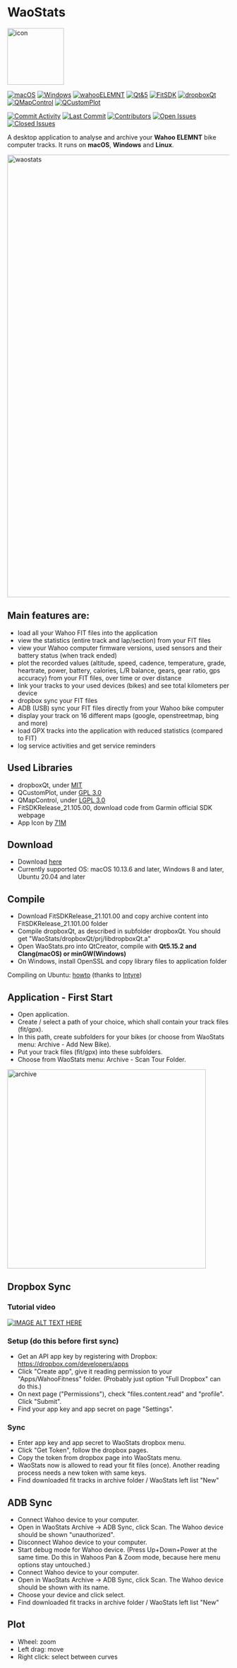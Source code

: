# WaoStats

<img width="128" alt="icon" src="https://user-images.githubusercontent.com/30245296/205703174-b3d32a43-6e8e-415d-a7e5-00cdec2a0b6c.png">

[![macOS](https://img.shields.io/badge/mac%20os-000000?style=flat&logo=apple&logoColor=white)](https://www.apple.com/macos)
[![Windows](https://img.shields.io/badge/Windows-0078D6?style=flat&logo=windows&logoColor=white)](https://www.microsoft.com/windows)
[![wahooELEMNT](https://img.shields.io/badge/wahoo-ELEMNT-red)](https://de-eu.wahoofitness.com/devices/bike-computers)
[![Qt&5](https://img.shields.io/badge/Qt-5-brightgreen)](https://doc.qt.io/qt-5/)
[![FitSDK](https://img.shields.io/badge/FitSDKRelease-21.105.00-brightgreen)](https://developer.garmin.com/fit/download/)
[![dropboxQt](https://img.shields.io/badge/dropboxQt-yellow)](https://github.com/osoftteam/dropboxQt)
[![QMapControl](https://img.shields.io/badge/QMapControl-yellow)](https://github.com/TheDZhon/QMapControl)
[![QCustomPlot](https://img.shields.io/badge/QCustomPlot-yellow)](https://www.qcustomplot.com)

[![Commit Activity](https://img.shields.io/github/commit-activity/m/masc4ii/WaoStats)](https://github.com/masc4ii/WaoStats/pulse)
[![Last Commit](https://img.shields.io/github/last-commit/masc4ii/WaoStats)](https://github.com/masc4ii/WaoStats/pulse)
[![Contributors](https://img.shields.io/github/contributors/masc4ii/WaoStats)](https://github.com/masc4ii/WaoStats/graphs/contributors)
[![Open Issues](https://img.shields.io/github/issues/masc4ii/WaoStats)](https://github.com/masc4ii/WaoStats/issues)
[![Closed Issues](https://img.shields.io/github/issues-closed/masc4ii/WaoStats)](https://github.com/masc4ii/WaoStats/issues?q=is%3Aissue+is%3Aclosed)

A desktop application to analyse and archive your **Wahoo ELEMNT** bike computer tracks. It runs on **macOS**, **Windows** and **Linux**.

<img width="1000" alt="waostats" src="https://github.com/masc4ii/WaoStats/assets/30245296/6cfd02fc-df87-4b66-8074-3f30f2dde2bd">

## Main features are:
- load all your Wahoo FIT files into the application
- view the statistics (entire track and lap/section) from your FIT files
- view your Wahoo computer firmware versions, used sensors and their battery status (when track ended)
- plot the recorded values (altitude, speed, cadence, temperature, grade, heartrate, power, battery, calories, L/R balance, gears, gear ratio, gps accuracy) from your FIT files, over time or over distance
- link your tracks to your used devices (bikes) and see total kilometers per device
- dropbox sync your FIT files
- ADB (USB) sync your FIT files directly from your Wahoo bike computer
- display your track on 16 different maps (google, openstreetmap, bing and more)
- load GPX tracks into the application with reduced statistics (compared to FIT)
- log service activities and get service reminders

## Used Libraries
- dropboxQt, under [MIT](https://github.com/masc4ii/WaoStats/blob/main/dropboxQt/LICENSE)
- QCustomPlot, under [GPL 3.0](https://github.com/masc4ii/WaoStats/blob/main/qcustomplot/GPL.txt)
- QMapControl, under [LGPL 3.0](https://github.com/masc4ii/WaoStats/blob/main/QMapControl/COPYING.LESSER)
- FitSDKRelease_21.105.00, download code from Garmin official SDK webpage
- App Icon by [71M](https://zez.am/71m)

## Download
- Download [here](https://github.com/masc4ii/WaoStats/releases)
- Currently supported OS: macOS 10.13.6 and later, Windows 8 and later, Ubuntu 20.04 and later

## Compile
- Download FitSDKRelease_21.101.00 and copy archive content into FitSDKRelease_21.101.00 folder
- Compile dropboxQt, as described in subfolder dropboxQt. You should get "WaoStats/dropboxQt/prj/libdropboxQt.a"
- Open WaoStats.pro into QtCreator, compile with **Qt5.15.2 and Clang(macOS) or minGW(Windows)**
- On Windows, install OpenSSL and copy library files to application folder

Compiling on Ubuntu: [howto](https://github.com/masc4ii/WaoStats/blob/main/docs/WaoStats-Ubuntu.md) (thanks to [Intyre](https://gist.github.com/Intyre))

## Application - First Start
- Open application.
- Create / select a path of your choice, which shall contain your track files (fit/gpx).
- In this path, create subfolders for your bikes (or choose from WaoStats menu: Archive - Add New Bike).
- Put your track files (fit/gpx) into these subfolders.
- Choose from WaoStats menu: Archive - Scan Tour Folder.
<img width="450" alt="archive" src="https://user-images.githubusercontent.com/30245296/206466669-40a9026a-cb13-4f36-8610-01840d039c42.png">

## Dropbox Sync
### Tutorial video
[![IMAGE ALT TEXT HERE](https://img.youtube.com/vi/EHSu15v0cd0/0.jpg)](https://www.youtube.com/watch?v=EHSu15v0cd0)
### Setup (do this before first sync)
- Get an API app key by registering with Dropbox: https://dropbox.com/developers/apps
- Click "Create app", give it reading permission to your "Apps/WahooFitness" folder. (Probably just option "Full Dropbox" can do this.)
- On next page ("Permissions"), check "files.content.read" and "profile". Click "Submit".
- Find your app key and app secret on page "Settings".
### Sync
- Enter app key and app secret to WaoStats dropbox menu.
- Click "Get Token", follow the dropbox pages.
- Copy the token from dropbox page into WaoStats menu.
- WaoStats now is allowed to read your fit files (once). Another reading process needs a new token with same keys.
- Find downloaded fit tracks in archive folder / WaoStats left list "New"

## ADB Sync
- Connect Wahoo device to your computer.
- Open in WaoStats Archive -> ADB Sync, click Scan. The Wahoo device should be shown "unauthorized".
- Disconnect Wahoo device to your computer.
- Start debug mode for Wahoo device. (Press Up+Down+Power at the same time. Do this in Wahoos Pan & Zoom mode, because here menu options stay untouched.)
- Connect Wahoo device to your computer.
- Open in WaoStats Archive -> ADB Sync, click Scan. The Wahoo device should be shown with its name.
- Choose your device and click select.
- Find downloaded fit tracks in archive folder / WaoStats left list "New"

## Plot
- Wheel: zoom
- Left drag: move
- Right click: select between curves
